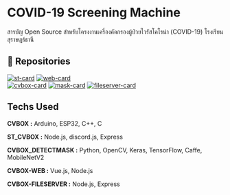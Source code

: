 # COVID-19 Screening Machine

สารบัญ Open Source สำหรับโครงงานเครื่องคัดกรองผู้ป่วยไวรัสโคโรน่า (COVID-19) โรงเรียนสุราษฎร์ธานี


## 🔗 Repositories
[![st-card](https://rbunpat-gitstat.vercel.app/api/pin/?username=rbunpat&repo=ST_CVBOX&theme=vue-dark&hide_border=true)](https://github.com/rbunpat/ST_CVBOX)
[![web-card](https://rbunpat-gitstat.vercel.app/api/pin/?username=rbunpat&repo=CVBOX-WEB&theme=vue-dark&hide_border=true)](https://github.com/rbunpat/CVBOX-WEB)\
[![cvbox-card](https://rbunpat-gitstat.vercel.app/api/pin/?username=rbunpat&repo=CVBOX&theme=vue-dark&hide_border=true)](https://github.com/rbunpat/CVBOX)
[![mask-card](https://rbunpat-gitstat.vercel.app/api/pin/?username=rbunpat&repo=CVBOX-DETECTMASK&theme=vue-dark&hide_border=true)](https://github.com/rbunpat/CVBOX-DETECTMASK)
[![fileserver-card](https://rbunpat-gitstat.vercel.app/api/pin/?username=rbunpat&repo=CVBOX-FILESERVER&theme=vue-dark&hide_border=true)](https://github.com/rbunpat/CVBOX-FILESERVER)

## Techs Used

**CVBOX :** Arduino, ESP32, C++, C

**ST_CVBOX :** Node.js, discord.js, Express

**CVBOX_DETECTMASK :** Python, OpenCV, Keras, TensorFlow, Caffe, MobileNetV2

**CVBOX-WEB :** Vue.js, Node.js

**CVBOX-FILESERVER :** Node.js, Express
